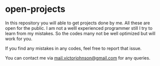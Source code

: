 # open-projects

In this repository you will able to get projects done by me. All these are open for the public. I am not a welll experienced programmer still I try to learn from my mistakes. So the codes many not be well optimized but will work for you.

If you find any mistakes in any codes, feel free to report that issue.

You can contact me via mail.victorjohnson@gmail.com for any queries.
